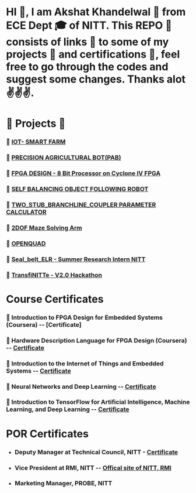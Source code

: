 # HI :wave:, I am Akshat Khandelwal :boy: from ECE Dept :mortar_board: of NITT. This REPO :page_with_curl: consists of links :link: to some of my projects :robot: and certifications :scroll:, feel free to go through the codes and suggest some changes. Thanks alot:v::v::v:.

#
# :robot: Projects :robot:
### :robot: [IOT- SMART FARM](https://github.com/kakshat1205/IOT_Smart_Farm)

### :robot: [PRECISION AGRICULTURAL BOT(PAB)](https://github.com/kakshat1205/PAB)

### :robot: [FPGA DESIGN - 8 Bit Processor on Cyclone IV FPGA](https://github.com/kakshat1205/FPGA_Design)

### :robot: [SELF BALANCING OBJECT FOLLOWING ROBOT](https://github.com/kakshat1205/self-balancing-bot)

### :robot:  [TWO_STUB_BRANCHLINE_COUPLER PARAMETER CALCULATOR](https://github.com/kakshat1205/Two_Stub_Branchline-Coupler)

### :robot: [2DOF Maze Solving Arm](https://github.com/kakshat1205/Genesis-19)

### :robot: [OPENQUAD](https://github.com/kakshat1205/openquad)

### :robot: [Seal_belt_ELR - Summer Research Intern NITT](https://github.com/kakshat1205/Seat_Belt_ELR)

### :robot: [TransfiNITTe - V2.0 Hackathon](https://github.com/kakshat1205/TransfiNITTe-V2.0_Bosons)
#
# Course Certificates
 ### :scroll: Introduction to FPGA Design for Embedded Systems (Coursera) -- [Certificate]

 ### :scroll: Hardware Description Language for FPGA Design (Coursera) -- [Certificate](https://github.com/kakshat1205/Projects-Certificates/blob/main/FOLDER/Coursera%20JPCK58YCXD2S.pdf)

 ### :scroll: Introduction to the Internet of Things and Embedded Systems -- [Certificate](https://github.com/kakshat1205/Projects-Certificates/blob/main/FOLDER/Coursera%20H8X9NJYLJ85J.pdf)

 ### :scroll: Neural Networks and Deep Learning -- [Certificate](https://github.com/kakshat1205/Projects-Certificates/blob/main/FOLDER/Coursera%20Y7UC8AKRRR4J.pdf)

 ### :scroll: Introduction to TensorFlow for Artificial Intelligence, Machine Learning, and Deep Learning -- [Certificate](https://github.com/kakshat1205/Projects-Certificates/blob/main/FOLDER/Coursera%20859NHPKPHYEQ.pdf)

#
# POR Certificates
- ### Deputy Manager at Technical Council, NITT - [Certificate](https://github.com/kakshat1205/Projects-Certificates/blob/main/FOLDER/Akshat%20Khandelwal.pdf)


- ### Vice President at RMI, NITT -- [Offical site of NITT, RMI](http://rmi.nitt.edu/members.html)  

- ### Marketing Manager, PROBE, NITT




